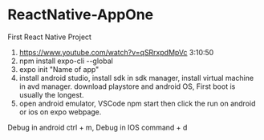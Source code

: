 # ReactNative-AppOne
First React Native Project
1. https://www.youtube.com/watch?v=qSRrxpdMpVc  3:10:50
2. npm install expo-cli --global
3. expo init "Name of app"
4. install android studio, install sdk in sdk manager, install virtual machine in avd manager. download playstore and android OS,
    First boot is usually the longest.
5. open android emulator, VSCode npm start then click the run on android or ios on expo webpage.

Debug in android ctrl + m, Debug in IOS command + d
